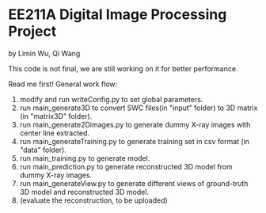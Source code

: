 # EE211A Digital Image Processing Project
by Limin Wu, Qi Wang

This code is not final, we are still working on it for better performance.

Read me first!
General work flow:
1. modify and run writeConfig.py to set global parameters.
2. run main_generate3D to convert SWC files(in "input" folder)  to 3D matrix (in "matrix3D" folder).
3. run main_generate2Dimages.py to generate dummy X-ray images with center line extracted.
4. run main_generateTraining.py to generate training set in csv format (in "data" folder).
5. run main_training.py to generate model.
6. run main_prediction.py to generate reconstructed 3D model from dummy X-ray images.
7. run main_generateView.py to generate different views of ground-truth 3D model and reconstructed 3D model.
8. (evaluate the reconstruction, to be uploaded)
